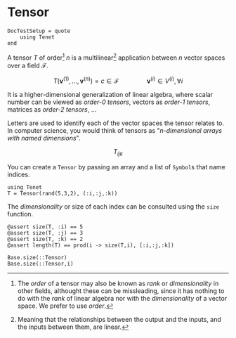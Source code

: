 # Tensor

```@meta
DocTestSetup = quote
    using Tenet
end
```

A tensor $T$ of order[^1] $n$ is a multilinear[^2] application between $n$ vector spaces over a field $\mathcal{F}$.

[^1]: The _order_ of a tensor may also be known as _rank_ or _dimensionality_ in other fields, althought these can be missleading, since it has nothing to do with the _rank_ of linear algebra nor with the _dimensionality_ of a vector space. We prefer to use _order_.
[^2]: Meaning that the relationships between the output and the inputs, and the inputs between them, are linear.

```math
T(\mathbf{v}^{(1)}, \dots, \mathbf{v}^{(n)}) = c \in \mathcal{F} \qquad\qquad \mathbf{v}^{(i)} \in V^{(i)}, \forall i
```

It is a higher-dimensional generalization of linear algebra, where scalar number can be viewed as _order-0 tensors_, vectors as _order-1 tensors_, matrices as _order-2 tensors_, ...

Letters are used to identify each of the vector spaces the tensor relates to. In computer science, you would think of tensors as "_n-dimensional arrays with named dimensions_".

```math
T_{ijk}
```

You can create a `Tensor` by passing an array and a list of `Symbol`s that name indices.

```@example tensor
using Tenet
T = Tensor(rand(5,3,2), (:i,:j,:k))
```

The _dimensionality_ or size of each index can be consulted using the `size` function.

```@example tensor
@assert size(T, :i) == 5
@assert size(T, :j) == 3
@assert size(T, :k) == 2
@assert length(T) == prod(i -> size(T,i), [:i,:j,:k])
```

```@docs
Base.size(::Tensor)
Base.size(::Tensor,i)
```
